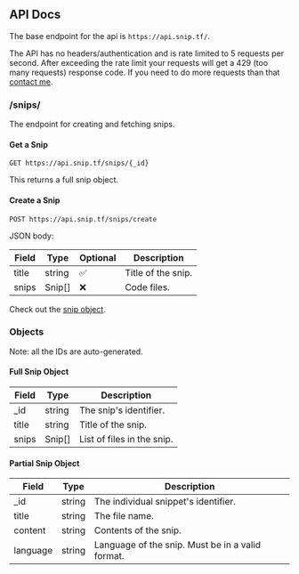 ## API Docs

The base endpoint for the api is `https://api.snip.tf/`.

The API has no headers/authentication and is rate limited to 5 requests per second. After exceeding the rate limit your requests will get a 429 (too many requests) response code. If you need to do more requests than that [contact me](mailto:yo@harshsingh.xyz).

### /snips/

The endpoint for creating and fetching snips.

#### Get a Snip

`GET https://api.snip.tf/snips/{_id}`

This returns a full snip object.

#### Create a Snip

`POST https://api.snip.tf/snips/create`

JSON body:

| Field | Type   | Optional | Description        |
| ----- | ------ | -------- | ------------------ |
| title | string | ✅       | Title of the snip. |
| snips | Snip[] | ❌       | Code files.        |

Check out the [snip object](#partial-snip-object).

### Objects

Note: all the IDs are auto-generated.

#### Full Snip Object

| Field | Type   | Description                |
| ----- | ------ | -------------------------- |
| \_id  | string | The snip's identifier.     |
| title | string | Title of the snip.         |
| snips | Snip[] | List of files in the snip. |

#### Partial Snip Object

| Field    | Type   | Description                                      |
| -------- | ------ | ------------------------------------------------ |
| \_id     | string | The individual snippet's identifier.             |
| title    | string | The file name.                                   |
| content  | string | Contents of the snip.                            |
| language | string | Language of the snip. Must be in a valid format. |
